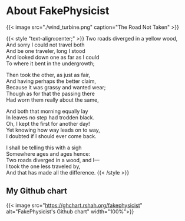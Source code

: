 # About FakePhysicist


{{< image src="./wind_turbine.png" caption="The Road Not Taken" >}}

{{< style "text-align:center;" >}}
Two roads diverged in a yellow wood,  
And sorry I could not travel both  
And be one traveler, long I stood  
And looked down one as far as I could  
To where it bent in the undergrowth;  

Then took the other, as just as fair,  
And having perhaps the better claim,  
Because it was grassy and wanted wear;  
Though as for that the passing there  
Had worn them really about the same,  

And both that morning equally lay  
In leaves no step had trodden black.  
Oh, I kept the first for another day!  
Yet knowing how way leads on to way,  
I doubted if I should ever come back.  

I shall be telling this with a sigh  
Somewhere ages and ages hence:  
Two roads diverged in a wood, and I—  
I took the one less traveled by,  
And that has made all the difference.
{{< /style >}}

## My Github chart

{{< image src="https://ghchart.rshah.org/fakephysicist" alt="FakePhysicist's Github chart" width="100%">}}

